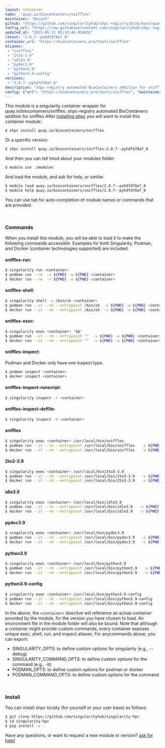 ```yaml
---
layout: container
name:  "quay.io/biocontainers/sniffles"
maintainer: "@vsoch"
github: "https://github.com/singularityhub/shpc-registry/blob/main/quay.io/biocontainers/sniffles/container.yaml"
config_url: "https://raw.githubusercontent.com/singularityhub/shpc-registry/main/quay.io/biocontainers/sniffles/container.yaml"
updated_at: "2023-05-31 03:33:44.854032"
latest: "2.0.7--pyhdfd78af_0"
container_url: "https://biocontainers.pro/tools/sniffles"
aliases:
 - "sniffles"
 - "2to3-3.9"
 - "idle3.9"
 - "pydoc3.9"
 - "python3.9"
 - "python3.9-config"
versions:
 - "2.0.7--pyhdfd78af_0"
description: "shpc-registry automated BioContainers addition for sniffles"
config: {"url": "https://biocontainers.pro/tools/sniffles", "maintainer": "@vsoch", "description": "shpc-registry automated BioContainers addition for sniffles", "latest": {"2.0.7--pyhdfd78af_0": "sha256:94157be1208ad01a748e68fd6a5d88b29c515136c31908fcf51bee11f687a769"}, "tags": {"2.0.7--pyhdfd78af_0": "sha256:94157be1208ad01a748e68fd6a5d88b29c515136c31908fcf51bee11f687a769"}, "docker": "quay.io/biocontainers/sniffles", "aliases": {"sniffles": "/usr/local/bin/sniffles", "2to3-3.9": "/usr/local/bin/2to3-3.9", "idle3.9": "/usr/local/bin/idle3.9", "pydoc3.9": "/usr/local/bin/pydoc3.9", "python3.9": "/usr/local/bin/python3.9", "python3.9-config": "/usr/local/bin/python3.9-config"}}
---
```


This module is a singularity container wrapper for quay.io/biocontainers/sniffles.
shpc-registry automated BioContainers addition for sniffles
After [installing shpc](#install) you will want to install this container module:


```bash
$ shpc install quay.io/biocontainers/sniffles
```

Or a specific version:

```bash
$ shpc install quay.io/biocontainers/sniffles:2.0.7--pyhdfd78af_0
```

And then you can tell lmod about your modules folder:

```bash
$ module use ./modules
```

And load the module, and ask for help, or similar.

```bash
$ module load quay.io/biocontainers/sniffles/2.0.7--pyhdfd78af_0
$ module help quay.io/biocontainers/sniffles/2.0.7--pyhdfd78af_0
```

You can use tab for auto-completion of module names or commands that are provided.

<br>

### Commands

When you install this module, you will be able to load it to make the following commands accessible.
Examples for both Singularity, Podman, and Docker (container technologies supported) are included.

#### sniffles-run:

```bash
$ singularity run <container>
$ podman run --rm  -v ${PWD} -w ${PWD} <container>
$ docker run --rm  -v ${PWD} -w ${PWD} <container>
```

#### sniffles-shell:

```bash
$ singularity shell -s /bin/sh <container>
$ podman run --it --rm --entrypoint /bin/sh  -v ${PWD} -w ${PWD} <container>
$ docker run --it --rm --entrypoint /bin/sh  -v ${PWD} -w ${PWD} <container>
```

#### sniffles-exec:

```bash
$ singularity exec <container> "$@"
$ podman run --it --rm --entrypoint ""  -v ${PWD} -w ${PWD} <container> "$@"
$ docker run --it --rm --entrypoint ""  -v ${PWD} -w ${PWD} <container> "$@"
```

#### sniffles-inspect:

Podman and Docker only have one inspect type.

```bash
$ podman inspect <container>
$ docker inspect <container>
```

#### sniffles-inspect-runscript:

```bash
$ singularity inspect -r <container>
```

#### sniffles-inspect-deffile:

```bash
$ singularity inspect -d <container>
```


#### sniffles

```bash
$ singularity exec <container> /usr/local/bin/sniffles
$ podman run --it --rm --entrypoint /usr/local/bin/sniffles   -v ${PWD} -w ${PWD} <container> -c " $@"
$ docker run --it --rm --entrypoint /usr/local/bin/sniffles   -v ${PWD} -w ${PWD} <container> -c " $@"
```


#### 2to3-3.9

```bash
$ singularity exec <container> /usr/local/bin/2to3-3.9
$ podman run --it --rm --entrypoint /usr/local/bin/2to3-3.9   -v ${PWD} -w ${PWD} <container> -c " $@"
$ docker run --it --rm --entrypoint /usr/local/bin/2to3-3.9   -v ${PWD} -w ${PWD} <container> -c " $@"
```


#### idle3.9

```bash
$ singularity exec <container> /usr/local/bin/idle3.9
$ podman run --it --rm --entrypoint /usr/local/bin/idle3.9   -v ${PWD} -w ${PWD} <container> -c " $@"
$ docker run --it --rm --entrypoint /usr/local/bin/idle3.9   -v ${PWD} -w ${PWD} <container> -c " $@"
```


#### pydoc3.9

```bash
$ singularity exec <container> /usr/local/bin/pydoc3.9
$ podman run --it --rm --entrypoint /usr/local/bin/pydoc3.9   -v ${PWD} -w ${PWD} <container> -c " $@"
$ docker run --it --rm --entrypoint /usr/local/bin/pydoc3.9   -v ${PWD} -w ${PWD} <container> -c " $@"
```


#### python3.9

```bash
$ singularity exec <container> /usr/local/bin/python3.9
$ podman run --it --rm --entrypoint /usr/local/bin/python3.9   -v ${PWD} -w ${PWD} <container> -c " $@"
$ docker run --it --rm --entrypoint /usr/local/bin/python3.9   -v ${PWD} -w ${PWD} <container> -c " $@"
```


#### python3.9-config

```bash
$ singularity exec <container> /usr/local/bin/python3.9-config
$ podman run --it --rm --entrypoint /usr/local/bin/python3.9-config   -v ${PWD} -w ${PWD} <container> -c " $@"
$ docker run --it --rm --entrypoint /usr/local/bin/python3.9-config   -v ${PWD} -w ${PWD} <container> -c " $@"
```



In the above, the `<container>` directive will reference an actual container provided
by the module, for the version you have chosen to load. An environment file in the
module folder will also be bound. Note that although a container
might provide custom commands, every container exposes unique exec, shell, run, and
inspect aliases. For anycommands above, you can export:

 - SINGULARITY_OPTS: to define custom options for singularity (e.g., --debug)
 - SINGULARITY_COMMAND_OPTS: to define custom options for the command (e.g., -b)
 - PODMAN_OPTS: to define custom options for podman or docker
 - PODMAN_COMMAND_OPTS: to define custom options for the command

<br>

### Install

You can install shpc locally (for yourself or your user base) as follows:

```bash
$ git clone https://github.com/singularityhub/singularity-hpc
$ cd singularity-hpc
$ pip install -e .
```

Have any questions, or want to request a new module or version? [ask for help!](https://github.com/singularityhub/singularity-hpc/issues)
